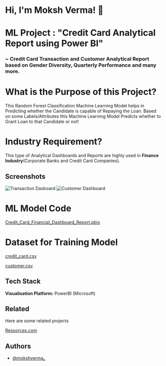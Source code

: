
# Hi, I'm Moksh Verma! 👋


# ML Project : "Credit Card Analytical Report using Power BI"

### ~ Credit Card Transaction and Customer Analytical Report based on Gender Diversity, Quarterly Performance and many more.


# What is the Purpose of this Project?

This Random Forest Classification Machine Learning Model helps in Predicting whether the Candidate is capable of Repaying the Loan. Based on some Labels/Attributes this Machine Learning Model Predicts whether to Grant Loan to that Candidate or not!

# Industry Requirement?

This type of Analytical Dashboards and Reports are highly used in **Finance Industry**(Corporate Banks and Credit Card Companies).


## Screenshots

![Transaction Dasboard](https://drive.google.com/file/d/1Jips9pkOkLMG6HIm0dxK1PFQ-eWdWcsw/view?usp=sharing)
![Customer Dashboard](https://drive.google.com/file/d/1bsQcGqsKUOCdh6nd24K76NUsDQlCrd3U/view?usp=sharing)


# ML Model Code

[Credit_Card_Financial_Dashboard_Report.pbix](https://github.com/mokshverma-dev/Credit-Card-Analytical-Resport-using-Power-BI/blob/main/Credit_Card_Financial_Dashboard_Report.pbix)

# Dataset for Training Model

[credit_card.csv](https://github.com/mokshverma-dev/Credit-Card-Analytical-Resport-using-Power-BI/blob/main/credit_card.csv)

[customer.csv](https://github.com/mokshverma-dev/Credit-Card-Analytical-Resport-using-Power-BI/blob/main/customer.csv)

## Tech Stack

**Visualisation Platform:**   PowerBI (Microsoft)


## Related

Here are some related projects

[Resoorces.com](https://github.com/mokshverma-dev/Resoorces)


## Authors

- [@mokshverma_](https://www.instagram.com/mokshverma_/)
